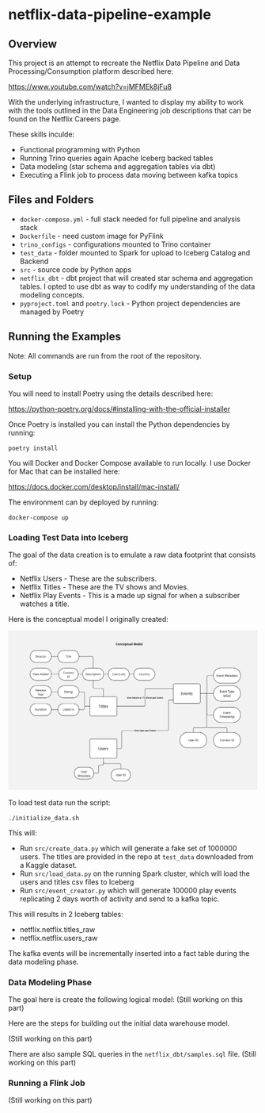 # netflix-data-pipeline-example

## Overview

This project is an attempt to recreate the Netflix Data Pipeline and Data Processing/Consumption platform described here:

https://www.youtube.com/watch?v=jMFMEk8jFu8

With the underlying infrastructure, I wanted to display my ability to work with the tools outlined in the Data Engineering job descriptions that can be found on the Netflix Careers page.

These skills inculde:
- Functional programming with Python
- Running Trino queries again Apache Iceberg backed tables
- Data modeling (star schema and aggregation tables via dbt)
- Executing a Flink job to process data moving between kafka topics

## Files and Folders

- `docker-compose.yml` - full stack needed for full pipeline and analysis stack
- `Dockerfile` - need custom image for PyFlink
- `trino_configs` - configurations mounted to Trino container
- `test_data` - folder mounted to Spark for upload to Iceberg Catalog and Backend
- `src` - source code by Python apps
- `netflix_dbt` - dbt project that will created star schema and aggregation tables.  I opted to use dbt as way to codify my understanding of the data modeling concepts.
- `pyproject.toml` and `poetry.lock` - Python project dependencies are managed by Poetry

## Running the Examples

Note: All commands are run from the root of the repository.

### Setup

You will need to install Poetry using the details described here:

https://python-poetry.org/docs/#installing-with-the-official-installer

Once Poetry is installed you can install the Python dependencies by running:

```
poetry install
```

You will Docker and Docker Compose available to run locally.  I use Docker for Mac that can be installed here: 

https://docs.docker.com/desktop/install/mac-install/

The environment can by deployed by running:

```
docker-compose up
```

### Loading Test Data into Iceberg

The goal of the data creation is to emulate a raw data footprint that consists of:

- Netflix Users - These are the subscribers.
- Netflix Titles - These are the TV shows and Movies.
- Netflix Play Events - This is a made up signal for when a subscriber watches a title.

Here is the conceptual model I originally created:

![conceptual diagram](./diagrams/concept.jpg)

To load test data run the script:

```
./initialize_data.sh 
```

This will:

- Run `src/create_data.py` which will generate a fake set of 1000000 users.  The titles are provided in the repo at `test_data` downloaded from a Kaggle dataset.
- Run `src/load_data.py` on the running Spark cluster, which will load the users and titles csv files to Iceberg
- Run `src/event_creator.py` which will generate 100000 play events replicating 2 days worth of activity and send to a kafka topic.

This will results in 2 Iceberg tables:

- netflix.netflix.titles_raw
- netflix.netflix.users_raw

The kafka events will be incrementally inserted into a fact table during the data modeling phase.

### Data Modeling Phase

The goal here is create the following logical model: (Still working on this part)

Here are the steps for building out the initial data warehouse model.

(Still working on this part)

There are also sample SQL queries in the `netflix_dbt/samples.sql` file.  (Still working on this part)

### Running a Flink Job

(Still working on this part)